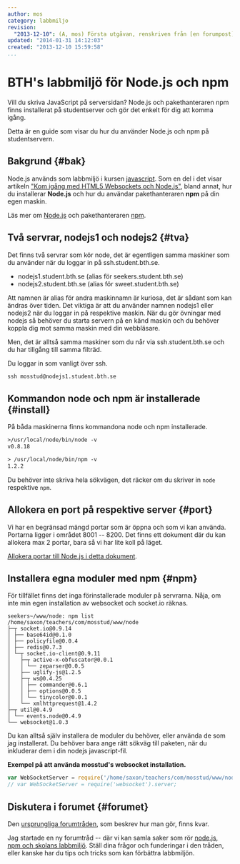 ```yaml
---
author: mos
category: labbmiljo
revision:
  "2013-12-10": (A, mos) Första utgåvan, renskriven från [en forumpost](f/10622).
updated: "2014-01-31 14:12:03"
created: "2013-12-10 15:59:58"
...
```

BTH's labbmiljö för Node.js och npm
==================================

Vill du skriva JavaScript på serversidan? Node.js och pakethanteraren npm finns installerat på studentserver och gör det enkelt för dig att komma igång. 

Detta är en guide som visar du hur du använder Node.js och npm på studentservern.

<!--more-->



Bakgrund {#bak}
-----------------------------------------------------

Node.js används som labbmiljö i kursen [javascript](javascript). Som en del i det visar artikeln ["Kom igång med HTML5 Websockets och Node.js"](kunskap/kom-igang-med-html5-websockets-och-node-js), bland annat, hur du installerar **Node.js** och hur du användar pakethanteraren **npm** på din egen maskin. 

Läs mer om [Node.js](http://nodejs.org/) och pakethanteraren [npm](https://npmjs.org/).



Två servrar, nodejs1 och nodejs2 {#tva}
-----------------------------------------------------

Det finns två servrar som kör node, det är egentligen samma maskiner som du använder när du loggar in på ssh.student.bth.se.

* nodejs1.student.bth.se (alias för seekers.student.bth.se)
* nodejs2.student.bth.se (alias för sweet.student.bth.se)

Att namnen är alias för andra maskinnamn är kuriosa, det är sådant som kan ändras över tiden. Det viktiga är att du använder namnen nodejs1 eller nodejs2 när du loggar in på respektive maskin. När du gör övningar med nodejs så behöver du starta servern på en känd maskin och du behöver koppla dig mot samma maskin med din webbläsare.

Men, det är alltså samma maskiner som du når via ssh.student.bth.se och du har tillgång till samma filträd.

Du loggar in som vanligt över ssh.

```txt
ssh mosstud@nodejs1.student.bth.se
```


Kommandon node och npm är installerade {#install}
-----------------------------------------------------

På båda maskinerna finns kommandona node och npm installerade.

```txt
>/usr/local/node/bin/node -v
v0.8.18

> /usr/local/node/bin/npm -v
1.2.2
```

Du behöver inte skriva hela sökvägen, det räcker om du skriver in `node` respektive `npm`.



Allokera en port på respektive server {#port}
-----------------------------------------------------

Vi har en begränsad mängd portar som är öppna och som vi kan använda. Portarna ligger i området 8001 -- 8200. Det finns ett dokument där du kan allokera max 2 portar, bara så vi har lite koll på läget.

[Allokera portar till Node.js i detta dokument](http://goo.gl/8uIEK).



Installera egna moduler med npm {#npm}
-----------------------------------------------------

För tillfället finns det inga förinstallerade moduler på servrarna. Nåja, om inte min egen installation av websocket och socket.io räknas.

```text
seekers~/www/node: npm list
/home/saxon/teachers/com/mosstud/www/node
├─┬ socket.io@0.9.14
│ ├── base64id@0.1.0
│ ├── policyfile@0.0.4
│ ├── redis@0.7.3
│ └─┬ socket.io-client@0.9.11
│   ├─┬ active-x-obfuscator@0.0.1
│   │ └── zeparser@0.0.5
│   ├── uglify-js@1.2.5
│   ├─┬ ws@0.4.25
│   │ ├── commander@0.6.1
│   │ ├── options@0.0.5
│   │ └── tinycolor@0.0.1
│   └── xmlhttprequest@1.4.2
├─┬ util@0.4.9
│ └── events.node@0.4.9
└── websocket@1.0.3
```

Du kan alltså själv installera de moduler du behöver, eller använda de som jag installerat. Du behöver bara ange rätt sökväg till paketen, när du inkluderar dem i din nodejs javascript-fil.

**Exempel på att använda mosstud's websocket installation.**

```javascript
var WebSocketServer = require('/home/saxon/teachers/com/mosstud/www/node/node_modules/websocket').server;
// var WebSocketServer = require('websocket').server;
```



Diskutera i forumet {#forumet}
--------------------------------------

Den [ursprungliga forumtråden](f/10662), som beskrev hur man gör, finns kvar.

Jag startade en ny forumtråd -- där vi kan samla saker som rör [node.js, npm och skolans labbmiljö](t/1823). Ställ dina frågor och funderingar i den tråden, eller kanske har du tips och tricks som kan förbättra labbmiljön.






